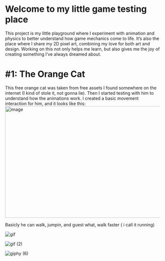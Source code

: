 # Welcome to my little game testing place
This project is my little playground where I experiment with animation and physics to better understand
how game mechanics come to life. It’s also the place where I share my 2D pixel art, combining my love for both art and design.
Working on this not only helps me learn, but also gives me the joy of creating something I’ve always dreamed about.

# #1: The Orange Cat
This free orange cat was taken from free assets I found somewhere on the internet (I kind of stole it, not gonna lie). Then I started testing with him to understand how the animations work. I created a basic movement interaction for him, and it looks like this:
<img width="770" height="362" alt="image" src="https://github.com/user-attachments/assets/33f259e6-bcc8-4138-9183-40ca8802e8ed" />

Basicly he can walk, jumpin, and guest what, walk faster ( i call it running)

![gif](https://github.com/user-attachments/assets/801c07b6-52b7-4004-8099-4d2c73c249c7)

![gif (2)](https://github.com/user-attachments/assets/8977119e-120e-4cdd-aba2-1bcb730e99ff)

![giphy (6)](https://github.com/user-attachments/assets/1cb59448-5071-4f9d-9595-c94ae7272f20)

